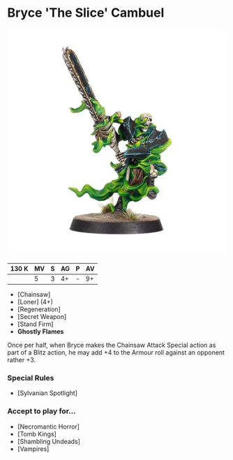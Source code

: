 # Bryce 'The Slice' Cambuel

![](../media/starplayers/BryceSlice1.webp)

| 130 K  | MV | S | AG | P | AV |
| --- | --- | --- | --- | --- | --- |
| | 5 | 3 | 4+ | - | 9+ |

* [Chainsaw]
* [Loner] (4+)
* [Regeneration]
* [Secret Weapon]
* [Stand Firm]
* **Ghostly Flames**

Once per half, when Bryce makes the Chainsaw Attack Special action as part of a Blitz action, he may add +4 to the Armour roll against an opponent rather +3.

### Special Rules
* [Sylvanian Spotlight]

### Accept to play for...
* [Necromantic Horror]
* [Tomb Kings]
* [Shambling Undeads]
* [Vampires]
